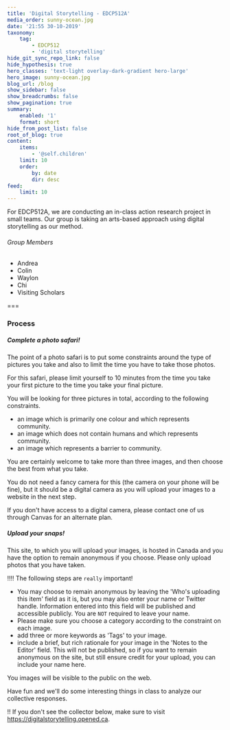 ```yaml
---
title: 'Digital Storytelling - EDCP512A'
media_order: sunny-ocean.jpg
date: '21:55 30-10-2019'
taxonomy:
    tag:
        - EDCP512
        - 'digital storytelling'
hide_git_sync_repo_link: false
hide_hypothesis: true
hero_classes: 'text-light overlay-dark-gradient hero-large'
hero_image: sunny-ocean.jpg
blog_url: /blog
show_sidebar: false
show_breadcrumbs: false
show_pagination: true
summary:
    enabled: '1'
    format: short
hide_from_post_list: false
root_of_blog: true
content:
    items:
        - '@self.children'
    limit: 10
    order:
        by: date
        dir: desc
feed:
    limit: 10
---
```


For EDCP512A, we are conducting an in-class action research project in small teams. Our group is taking an arts-based approach using digital storytelling as our method.

###### Group Members
- Andrea
- Colin
- Waylon
- Chi
- Visiting Scholars

===

### Process

##### Complete a photo safari!

The point of a photo safari is to put some constraints around the type of pictures you take and also to limit the time you have to take those photos.

For this safari, please limit yourself to 10 minutes from the time you take your first picture to the time you take your final picture.

You will be looking for three pictures in total, according to the following constraints.

- an image which is primarily one colour and which represents community.
- an image which does not contain humans and which represents community.
- an image which represents a barrier to community.

You are certainly welcome to take more than three images, and then choose the best from what you take.

You do not need a fancy camera for this (the camera on your phone will be fine), but it should be a digital camera as you will upload your images to a website in the next step.

If you don't have access to a digital camera, please contact one of us through Canvas for an alternate plan.

##### Upload your snaps!

This site, to which you will upload your images, is hosted in Canada and you have the option to remain anonymous if you choose. Please only upload photos that you have taken.

!!!! The following steps are `really` important!

- You may choose to remain anonymous by leaving the 'Who's uploading this item' field as it is, but you may also enter your name or Twitter handle. Information entered into this field will be published and accessible publicly. You are `NOT` required to leave your name.
- Please make sure you choose a category according to the constraint on each image.
- add three or more keywords as 'Tags' to your image.
- include a brief, but rich rationale for your image in the 'Notes to the Editor' field. This will not be published, so if you want to remain anonymous on the site, but still ensure credit for your upload, you can include your name here.

You images will be visible to the public on the web.

Have fun and we'll do some interesting things in class to analyze our collective responses.

!! If you don't see the collector below, make sure to visit <https://digitalstorytelling.opened.ca>.
